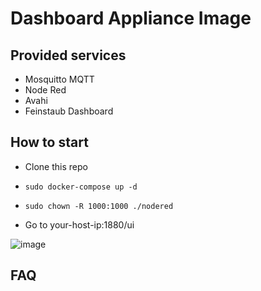# Dashboard Appliance Image

## Provided services

* Mosquitto MQTT
* Node Red
* Avahi
* Feinstaub Dashboard

## How to start

* Clone this repo

* `sudo docker-compose up -d`
* `sudo chown -R 1000:1000 ./nodered`
* Go to your-host-ip:1880/ui

![image](https://user-images.githubusercontent.com/64777432/124358031-adec3480-dc1e-11eb-8333-a60862bbc88c.png)



## FAQ
